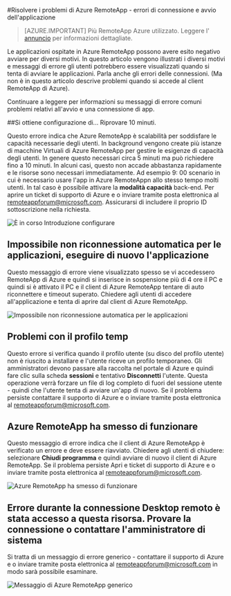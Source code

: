 <properties 
    pageTitle="Risoluzione dei problemi RemoteApp Azure - errori di connessione e avvio dell'applicazione | Microsoft Azure" 
    description="Informazioni su come risolvere i problemi di avvio e la connessione alle applicazioni di Azure RemoteApp." 
    services="remoteapp" 
    documentationCenter="" 
    authors="ericorman" 
    manager="mbaldwin" />

<tags 
    ms.service="remoteapp" 
    ms.workload="compute" 
    ms.tgt_pltfrm="na" 
    ms.devlang="na" 
    ms.topic="article" 
    ms.date="08/15/2016" 
    ms.author="elizapo" />



#<a name="troubleshoot-azure-remoteapp---application-launch-and-connection-failures"></a>Risolvere i problemi di Azure RemoteApp - errori di connessione e avvio dell'applicazione 

> [AZURE.IMPORTANT]
> Più RemoteApp Azure utilizzato. Leggere l' [annuncio](https://go.microsoft.com/fwlink/?linkid=821148) per informazioni dettagliate.

Le applicazioni ospitate in Azure RemoteApp possono avere esito negativo avviare per diversi motivi. In questo articolo vengono illustrati i diversi motivi e messaggi di errore gli utenti potrebbero essere visualizzati quando si tenta di avviare le applicazioni. Parla anche gli errori delle connessioni. (Ma non è in questo articolo descrive problemi quando si accede al client RemoteApp di Azure).  

Continuare a leggere per informazioni su messaggi di errore comuni problemi relativi all'avvio e una connessione di app.

##<a name="were-getting-you-set-up-try-again-in-10-minutes"></a>Si ottiene configurazione di... Riprovare 10 minuti.

Questo errore indica che Azure RemoteApp è scalabilità per soddisfare le capacità necessarie degli utenti. In background vengono create più istanze di macchine Virtuali di Azure RemoteApp per gestire le esigenze di capacità degli utenti. In genere questo necessari circa 5 minuti ma può richiedere fino a 10 minuti. In alcuni casi, questo non accade abbastanza rapidamente e le risorse sono necessari immediatamente. Ad esempio 9: 00 scenario in cui è necessario usare l'app in Azure RemoteAppn allo stesso tempo molti utenti. In tal caso è possibile attivare la **modalità capacità** back-end. Per aprire un ticket di supporto di Azure e o inviare tramite posta elettronica al [remoteappforum@microsoft.com](mailto:remoteappforum@microsoft.com). Assicurarsi di includere il proprio ID sottoscrizione nella richiesta.  

![È in corso Introduzione configurare](./media/remoteapp-apptrouble/ra-apptrouble1.png)

## <a name="could-not-auto-reconnect-to-your-applications-please-re-launch-your-application"></a>Impossibile non riconnessione automatica per le applicazioni, eseguire di nuovo l'applicazione  

Questo messaggio di errore viene visualizzato spesso se vi accedessero RemoteApp di Azure e quindi si inserisce in sospensione più di 4 ore il PC e quindi si è attivato il PC e il client di Azure RemoteApp tentare di auto riconnettere e timeout superato.  Chiedere agli utenti di accedere all'applicazione e tenta di aprire dal client di Azure RemoteApp.

![Impossibile non riconnessione automatica per le applicazioni](./media/remoteapp-apptrouble/ra-apptrouble2.png) 

## <a name="problems-with-the-temp-profile"></a>Problemi con il profilo temp 

Questo errore si verifica quando il profilo utente (su disco del profilo utente) non è riuscito a installare e l'utente riceve un profilo temporaneo.  Gli amministratori devono passare alla raccolta nel portale di Azure e quindi fare clic sulla scheda **sessioni** e tentativo **Disconnetti** l'utente. Questa operazione verrà forzare un file di log completo di fuori del sessione utente - quindi che l'utente tenta di avviare un'app di nuovo. Se il problema persiste contattare il supporto di Azure e o inviare tramite posta elettronica al [remoteappforum@microsoft.com](mailto:remoteappforum@microsoft.com).

## <a name="azure-remoteapp-has-stopped-working"></a>Azure RemoteApp ha smesso di funzionare

Questo messaggio di errore indica che il client di Azure RemoteApp è verificato un errore e deve essere riavviato. Chiedere agli utenti di chiudere: selezionare **Chiudi programma** e quindi avviare di nuovo il client di Azure RemoteApp.  Se il problema persiste Apri e ticket di supporto di Azure e o inviare tramite posta elettronica al [remoteappforum@microsoft.com](mailto:remoteappforum@microsoft.com).

![Azure RemoteApp ha smesso di funzionare](./media/remoteapp-apptrouble/ra-apptrouble3.png)  

## <a name="an-error-occurred-while-remote-desktop-connection-was-accessing-this-resource-retry-the-connection-or-contact-your-system-administrator"></a>Errore durante la connessione Desktop remoto è stata accesso a questa risorsa. Provare la connessione o contattare l'amministratore di sistema

Si tratta di un messaggio di errore generico - contattare il supporto di Azure e o inviare tramite posta elettronica al [remoteappforum@microsoft.com](mailto:remoteappforum@microsoft.com) in modo sarà possibile esaminare. 

![Messaggio di Azure RemoteApp generico](./media/remoteapp-apptrouble/ra-apptrouble4.png) 